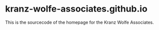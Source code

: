 # kranz-wolfe-associates.github.io
This is the sourcecode of the homepage for the Kranz Wolfe Associates.
